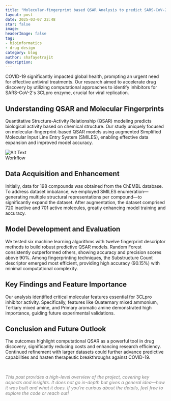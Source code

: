 ```yaml
---
title: "Molecular-fingerprint based QSAR Analysis to predict SARS-CoV-2 3CLpro inhibitors using enumerated SMILES"
layout: post
date: 2025-03-07 22:48
star: false
image: 
headerImage: false
tag:
- bioinformatics
- drug design 
category: blog
author: shafayetrajit
description: 
---
```


COVID-19 significantly impacted global health, prompting an urgent need for effective antiviral treatments. Our research aimed to accelerate drug discovery by utilizing computational approaches to identify inhibitors for SARS-CoV-2's 3CLpro enzyme, crucial for viral replication.


## Understanding QSAR and Molecular Fingerprints

Quantitative Structure-Activity Relationship (QSAR) modeling predicts biological activity based on chemical structure. Our study uniquely focused on molecular-fingerprint-based QSAR models using augmented Simplified Molecular Input Line Entry System (SMILES), enabling effective data expansion and improved model accuracy.

<img class="image" src="{{ site.url }}/assets/qsar-workflow.png" alt="Alt Text">
<figcaption class="caption">Workflow</figcaption>

## Data Acquisition and Enhancement

Initially, data for 198 compounds was obtained from the ChEMBL database. To address dataset imbalance, we employed SMILES enumeration—generating multiple structural representations per compound—to significantly expand the dataset. After augmentation, the dataset comprised 720 inactive and 701 active molecules, greatly enhancing model training and accuracy.


## Model Development and Evaluation

We tested six machine learning algorithms with twelve fingerprint descriptor methods to build robust predictive QSAR models. Random Forest consistently outperformed others, showing accuracy and precision scores above 90%. Among fingerprinting techniques, the Substructure Count descriptor emerged most efficient, providing high accuracy (90.15%) with minimal computational complexity.


## Key Findings and Feature Importance

Our analysis identified critical molecular features essential for 3CLpro inhibitor activity. Specifically, features like Quaternary mixed ammonium, Tertiary mixed amine, and Primary aromatic amine demonstrated high importance, guiding future experimental validations.

## Conclusion and Future Outlook

The outcomes highlight computational QSAR as a powerful tool in drug discovery, significantly reducing costs and enhancing research efficiency. Continued refinement with larger datasets could further advance predictive capabilities and hasten therapeutic breakthroughs against COVID-19.


<br>

<span style="color:gray"><em>This post provides a high-level overview of the project, covering key aspects and insights. It does not go in-depth but gives a general idea&mdash;how it was built and what it does. If you're curious about the details, feel free to explore the code or reach out!</em></span>